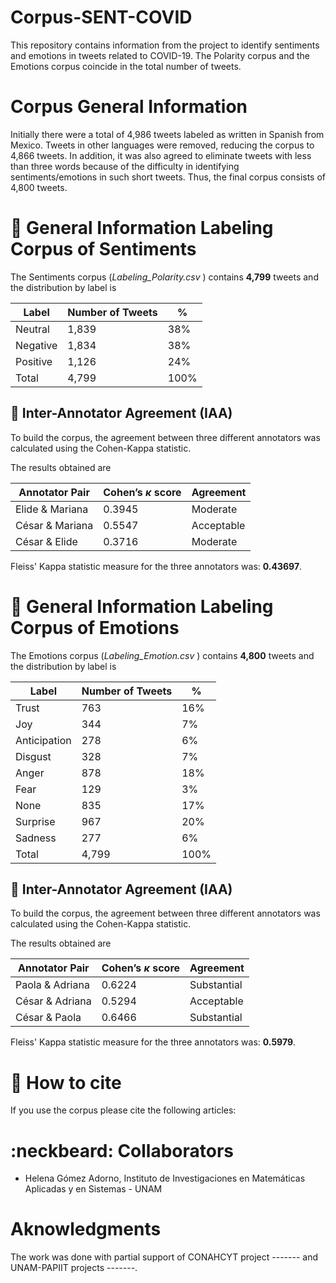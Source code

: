 #  Corpus-SENT-COVID
This repository contains information from the project to identify sentiments and emotions in tweets related to COVID-19. The Polarity corpus and the Emotions corpus coincide in the total number of tweets.

# Corpus General Information

Initially there were a total of 4,986 tweets labeled as written in Spanish from Mexico. Tweets in other languages were removed, reducing the corpus to 4,866 tweets. In addition, it was also agreed to eliminate tweets with less than three words because of the difficulty in identifying sentiments/emotions in such short tweets. Thus, the final corpus consists of 4,800 tweets.

# :file_folder: General Information Labeling Corpus of Sentiments

The Sentiments corpus (<em>Labeling_Polarity.csv </em>) contains **4,799** tweets and the distribution by label is

| **Label** | **Number of Tweets** | **%** |
| -- | -- | -- |
| Neutral |   1,839   | 38% |
| Negative |  1,834   | 38% |
| Positive |  1,126   | 24% |
| Total | 4,799 | 100% |

##  :mag_right: Inter-Annotator Agreement (IAA)

To build the corpus, the agreement between three different annotators was calculated using the Cohen-Kappa statistic. 

The results obtained are

| **Annotator Pair** | **Cohen’s $\kappa$ score** | **Agreement** |
| -- | -- | -- |
| Elide & Mariana | 0.3945 | Moderate |
| César & Mariana | 0.5547 | Acceptable |
| César & Elide | 0.3716 | Moderate |

Fleiss' Kappa statistic measure for the three annotators was: **0.43697**.

# :file_folder: General Information Labeling Corpus of Emotions

The Emotions corpus (<em>Labeling_Emotion.csv </em>) contains **4,800** tweets and the distribution by label is

| **Label** | **Number of Tweets** | **%** |
| -- | -- | -- 
| Trust |   763   | 16% |
| Joy |  344   | 7% |
| Anticipation |  278   | 6% |
| Disgust | 328 | 7% |
| Anger | 878 | 18% |
| Fear | 129 | 3% |
| None | 835 | 17% |
| Surprise | 967 | 20% |
| Sadness | 277 | 6% |
| Total | 4,799| 100% |

##  :mag_right: Inter-Annotator Agreement (IAA)

To build the corpus, the agreement between three different annotators was calculated using the Cohen-Kappa statistic. 

The results obtained are

| **Annotator Pair** | **Cohen’s $\kappa$ score** | **Agreement** |
| -- | -- | -- |
| Paola & Adriana | 0.6224 | Substantial |
| César & Adriana | 0.5294 | Acceptable |
| César & Paola | 0.6466 | Substantial |

Fleiss' Kappa statistic measure for the three annotators was: **0.5979**.

# :pencil: How to cite

If you use the corpus please cite the following articles:

# :neckbeard: Collaborators

- Helena Gómez Adorno, Instituto de Investigaciones en Matemáticas Aplicadas y en Sistemas - UNAM

# Aknowledgments
The work was done with partial support of CONAHCYT project ------- and UNAM-PAPIIT projects -------.

